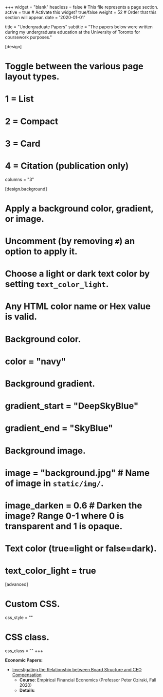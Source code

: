 +++
widget = "blank" 
headless = false  # This file represents a page section.
active = true  # Activate this widget? true/false
weight = 52  # Order that this section will appear.
date = '2020-01-01'

title = "Undergraduate Papers"
subtitle = "The papers below were written during my undergraduate education at the University of Toronto for coursework purposes."
  
[design]
  # Toggle between the various page layout types.
  #   1 = List
  #   2 = Compact
  #   3 = Card
  #   4 = Citation (publication only)
 columns = "3"
  
[design.background]
  # Apply a background color, gradient, or image.
  #   Uncomment (by removing `#`) an option to apply it.
  #   Choose a light or dark text color by setting `text_color_light`.
  #   Any HTML color name or Hex value is valid.
  
  # Background color.
  # color = "navy"
  
  # Background gradient.
  # gradient_start = "DeepSkyBlue"
  # gradient_end = "SkyBlue"
  
  # Background image.
  # image = "background.jpg"  # Name of image in `static/img/`.
  # image_darken = 0.6  # Darken the image? Range 0-1 where 0 is transparent and 1 is opaque.

  # Text color (true=light or false=dark).
  # text_color_light = true  
  
[advanced]
 # Custom CSS. 
 css_style = ""
 
 # CSS class.
 css_class = ""
+++

**Economic Papers:**  
  - [Investigating the Relationship between Board Structure and CEO Compensation](https://drive.google.com/file/d/195JzB2fveMj8v_ULMNINdbkk5RtGpCq6/view?usp=sharing)   
      - **Course**: Empirical Financial Economics (Professor Peter Cziraki, Fall 2020)   
      - **Details**: 


